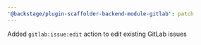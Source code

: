 ```yaml
---
'@backstage/plugin-scaffolder-backend-module-gitlab': patch
---
```


Added `gitlab:issue:edit` action to edit existing GitLab issues
